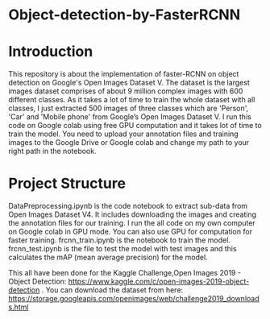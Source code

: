 # Object-detection-by-FasterRCNN
 # Introduction
This repository is about the implementation of faster-RCNN on object detection on Google's Open Images Dataset V. The dataset is the largest images dataset comprises of about 9 million complex images with 600 different classes. As it takes a lot of time to train the whole dataset with all classes, I just extracted 500 images of three classes which are 'Person', 'Car' and 'Mobile phone' from Google’s Open Images Dataset V.
I run this code on Google colab using free GPU computation and it takes lot of time to train the model. You need to upload your annotation files and training images to the Google Drive or Google colab and change my path to your right path in the notebook.

# Project Structure
DataPreprocessing.ipynb is the code notebook to extract sub-data from Open Images Dataset V4. It includes downloading the images and creating the annotation files for our training. I run the all code on my own computer on Google colab in GPU mode. You can also use GPU for computation for faster training. 
frcnn_train.ipynb is the notebook to train the model. frcnn_test.ipynb is the file to test the model with test images and  this calculates the mAP (mean average precision) for the model. 

This all have been done for the Kaggle Challenge,Open Images 2019 - Object Detection: https://www.kaggle.com/c/open-images-2019-object-detection .
You can download the dataset from here: https://storage.googleapis.com/openimages/web/challenge2019_downloads.html
